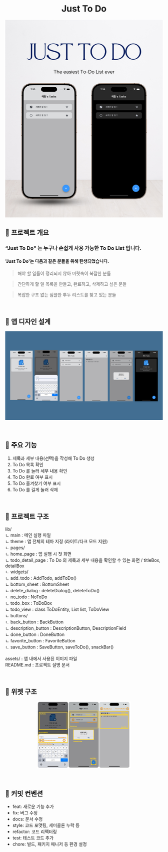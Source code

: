 <h1 align="center">
Just To Do
</h1>
<p align="center">
  <img alt="title" src="./assets/readme_title.webp"/>
</p>

## 🔖 프로젝트 개요
### “Just To Do" 는 누구나 손쉽게 사용 가능한 To Do List 입니다.

#### 'Just To Do'는 다음과 같은 분들을 위해 탄생되었습니다.

> 해야 할 일들이 정리되지 않아 머릿속이 복잡한 분들
> 

> 간단하게 할 일 목록을 만들고, 완료하고, 삭제하고 싶은 분들
> 

> 복잡한 구조 없는 심플한 투두 리스트를 찾고 있는 분들
> 

<br/>     

## 🎨 앱 디자인 설계
<p align="center">
  <img alt="design" src="./assets/readme_design.webp"/>
</p>

<br/>

## 📌 주요 기능
1. 제목과 세부 내용(선택)을 작성해 To Do 생성
2. To Do 목록 확인
3. To Do 를 눌러 세부 내용 확인
4. To Do 완료 여부 표시
5. To Do 즐겨찾기 여부 표시
6. To Do 를 길게 눌러 삭제 

<br/>

## 📂 프로젝트 구조

lib/<br/>
 ㄴ main : 메인 실행 파일<br/>
 ㄴ theme : 앱 전체의 테마 지정 (라이트/다크 모드 지원)<br/>
 ㄴ pages/<br/>
     ㄴ home_page    : 앱 실행 시 첫 화면<br/>
     ㄴ todo_detail_page    : To Do 의 제목과 세부 내용을 확인할 수 있는 화면 / titleBox, detailBox<br/>
 ㄴ widgets/<br/>
     ㄴ add_todo     : AddTodo, addToDo()<br/>
     ㄴ bottom_sheet    : BottomSheet<br/>
     ㄴ delete_dialog   : deleteDialog(), deleteToDo()<br/>
     ㄴ no_todo     : NoToDo<br/>
     ㄴ todo_box    : ToDoBox<br/>
     ㄴ todo_view   : class ToDoEntity, List<ToDoEntity> list, ToDoView<br/>
     ㄴ buttons/<br/>
         ㄴ back_button     : BackButton<br/>
         ㄴ description_button  : DescriptionButton, DescriptionField<br/>
         ㄴ done_button     : DoneButton<br/>
         ㄴ favorite_button     : FavoriteButton<br/>
         ㄴ save_button     : SaveButton, saveToDo(), snackBar()<br/>
<br/>
assets/ : 앱 내에서 사용된 이미지 파일<br/>
README.md : 프로젝트 설명 문서<br/>

<br/>

## 🧱 위젯 구조
<p align="center">
  <img alt="widgets" src="./assets/readme_widgets.webp" width="300"/>
</p>

<br/>

## 📝 커밋 컨벤션

- feat: 새로운 기능 추가
- fix: 버그 수정
- docs: 문서 수정
- style: 코드 포맷팅, 세미콜론 누락 등
- refactor: 코드 리팩터링
- test: 테스트 코드 추가
- chore: 빌드, 패키지 매니저 등 환경 설정
